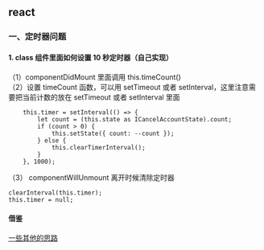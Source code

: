 ## react

### 一、定时器问题

#### 1. class 组件里面如何设置 10 秒定时器（自己实现）

（1）componentDidMount 里面调用 this.timeCount()<br /> （2）设置 timeCount 函数，可以用 setTimeout 或者 setInterval，这里注意需要把当前计数的放在 setTimeout 或者 setInterval 里面<br />

```
    this.timer = setInterval(() => {
        let count = (this.state as ICancelAccountState).count;
        if (count > 0) {
            this.setState({ count: --count });
        } else {
            this.clearTimerInterval();
        }
    }, 1000);
```

（3） componentWillUnmount 离开时候清除定时器<br />

```
clearInterval(this.timer);
this.timer = null;
```

#### 借鉴

[一些其他的思路](https://juejin.cn/post/7020776405751300132)
